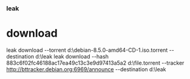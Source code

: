 ### leak

# download

leak download --torrent d:\debian-8.5.0-amd64-CD-1.iso.torrent --destination d:\leak
leak download --hash 883c6f02fc46188ac17ea49c13c3e9d97413a5a2 d:\file.torrent --tracker http://bttracker.debian.org:6969/announce --destination d:\leak